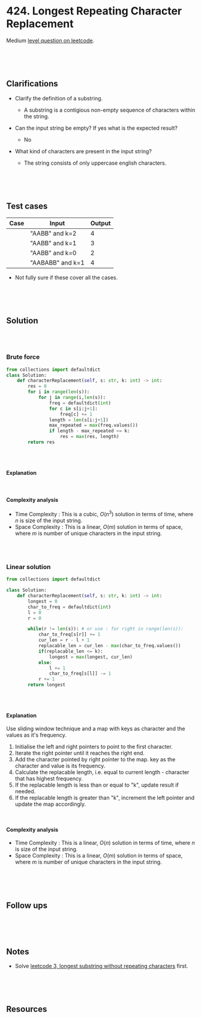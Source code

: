 # 424. Longest Repeating Character Replacement

Medium [level question on leetcode](https://leetcode.com/problems/longest-repeating-character-replacement/description/).

<br>
<br>
<br>

## Clarifications

- Clarify the definition of a substring.

  - A substring is a contigious non-empty sequence of characters within the string.

- Can the input string be empty? If yes what is the expected result?

  - No

- What kind of characters are present in the input string?

  - The string consists of only uppercase english characters.

<br>
<br>
<br>

## Test cases

| Case | Input            | Output |
| ---- | ---------------- | ------ |
|      | "AABB" and k=2   | 4      |
|      | "AABB" and k=1   | 3      |
|      | "AABB" and k=0   | 2      |
|      | "AABABB" and k=1 | 4      |

- Not fully sure if these cover all the cases.

<br>
<br>
<br>

## Solution

<br>
<br>

### Brute force

```py
from collections import defaultdict
class Solution:
    def characterReplacement(self, s: str, k: int) -> int:
        res = 0
        for i in range(len(s)):
            for j in range(i,len(s)):
                freq = defaultdict(int)
                for c in s[i:j+1]:
                    freq[c] += 1
                length = len(s[i:j+1])
                max_repeated = max(freq.values())
                if length - max_repeated <= k:
                    res = max(res, length)
        return res
```

```cpp

```

<br>

#### Explanation

<!-- one line desctiption of the logic of the algorithm -->
<!-- detailed explanation with steps if appropriate -->

<br>

#### Complexity analysis

- Time Complexity : This is a cubic, $O(n^3)$ solution in terms of time, where $n$ is size of the input string.
- Space Complexity : This is a linear, $O(m)$ solution in terms of space, where $m$ is number of unique characters in the input string.

<br>
<br>

### Linear solution

```py
from collections import defaultdict

class Solution:
    def characterReplacement(self, s: str, k: int) -> int:
        longest = 0
        char_to_freq = defaultdict(int)
        l = 0
        r = 0

        while(r != len(s)): # or use : for right in range(len(s)):
            char_to_freq[s[r]] += 1
            cur_len = r - l + 1
            replacable_len = cur_len - max(char_to_freq.values())
            if(replacable_len <= k):
                longest = max(longest, cur_len)
            else:
                l += 1
                char_to_freq[s[l]] -= 1
            r += 1
        return longest
```

```cpp

```

<!-- TODO - write the C++ version of this -->

<br>

#### Explanation

Use sliding window technique and a map with keys as character and the values as it's frequency.

1. Initialise the left and right pointers to point to the first character.
1. Iterate the right pointer until it reaches the right end.
1. Add the character pointed by right pointer to the map. key as the character and value is its frequency.
1. Calculate the replacable length, i.e. equal to current length - character that has highest frequency.
1. If the replacable length is less than or equal to "k", update result if needed.
1. If the replacable length is greater than "k", increment the left pointer and update the map accordingly.

<br>

#### Complexity analysis

- Time Complexity : This is a linear, $O(n)$ solution in terms of time, where $n$ is size of the input string.
- Space Complexity : This is a linear, $O(m)$ solution in terms of space, where $m$ is number of unique characters in the input string.

<br>
<br>
<br>

## Follow ups

<br>
<br>
<br>

## Notes

- Solve [leetcode 3, longest substring without repeating characters](./0003-longest-substring-without-repeating-characters.md) first.

<br>
<br>
<br>

## Resources

<br>
<br>
<br>
